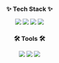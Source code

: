 <h3 align="center">✨ Tech Stack ✨</h3>
<div align="center">
  
  <img src="https://img.shields.io/badge/openjdk-000000.svg?style=for-the-badge&logo=openjdk&logoColor=white" />
  <img src="https://img.shields.io/badge/mariadb-003545.svg?style=for-the-badge&logo=mariadb&logoColor=white" />
  <img src="https://img.shields.io/badge/javascript-F7DF1E.svg?style=for-the-badge&logo=javascript&logoColor=20232a" />
  <img src="https://img.shields.io/badge/html5-E34F26.svg?style=for-the-badge&logo=html5&logoColor=white" />
  
</div>

<h3 align="center">🛠 Tools 🛠</h3>
<div align="center">
  <img src="https://img.shields.io/badge/gitlab-FC6D26.svg?style=for-the-badge&logo=gitlab&logoColor=white" />
  <img src="https://img.shields.io/badge/github-181717.svg?style=for-the-badge&logo=github&logoColor=white" />
  <img src="https://img.shields.io/badge/Notion-F3F3F3.svg?style=for-the-badge&logo=notion&logoColor=black" />
  
</div>
